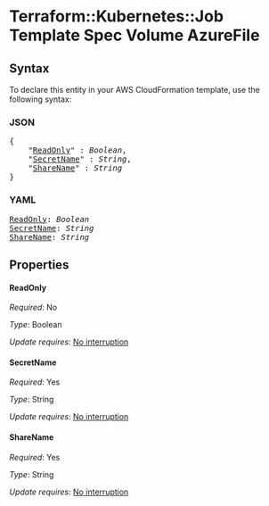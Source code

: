 # Terraform::Kubernetes::Job Template Spec Volume AzureFile

## Syntax

To declare this entity in your AWS CloudFormation template, use the following syntax:

### JSON

<pre>
{
    "<a href="#readonly" title="ReadOnly">ReadOnly</a>" : <i>Boolean</i>,
    "<a href="#secretname" title="SecretName">SecretName</a>" : <i>String</i>,
    "<a href="#sharename" title="ShareName">ShareName</a>" : <i>String</i>
}
</pre>

### YAML

<pre>
<a href="#readonly" title="ReadOnly">ReadOnly</a>: <i>Boolean</i>
<a href="#secretname" title="SecretName">SecretName</a>: <i>String</i>
<a href="#sharename" title="ShareName">ShareName</a>: <i>String</i>
</pre>

## Properties

#### ReadOnly

_Required_: No

_Type_: Boolean

_Update requires_: [No interruption](https://docs.aws.amazon.com/AWSCloudFormation/latest/UserGuide/using-cfn-updating-stacks-update-behaviors.html#update-no-interrupt)

#### SecretName

_Required_: Yes

_Type_: String

_Update requires_: [No interruption](https://docs.aws.amazon.com/AWSCloudFormation/latest/UserGuide/using-cfn-updating-stacks-update-behaviors.html#update-no-interrupt)

#### ShareName

_Required_: Yes

_Type_: String

_Update requires_: [No interruption](https://docs.aws.amazon.com/AWSCloudFormation/latest/UserGuide/using-cfn-updating-stacks-update-behaviors.html#update-no-interrupt)

